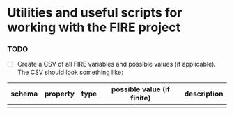 
# Utilities and useful scripts for working with the FIRE project

### TODO
- [ ] Create a CSV of all FIRE variables and possible values (if applicable). The CSV should look something like:

| schema | property | type | possible value (if finite) | description |
|--------|----------|------|----------------------------|-------------|
|        |          |      |                            |             |
